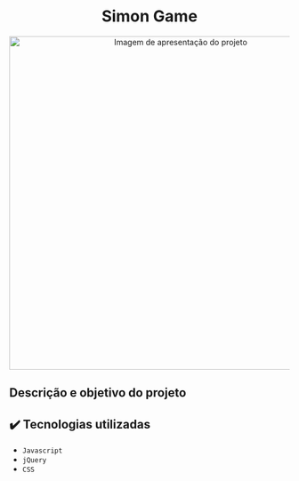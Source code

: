 <h1 align="center">Simon Game</h1>

<div align="center"><img width="600" src="" alt="Imagem de apresentação do projeto"></div>

## Descrição e objetivo do projeto

## :heavy_check_mark: Tecnologias utilizadas

- `Javascript`
- `jQuery`
- `CSS`
